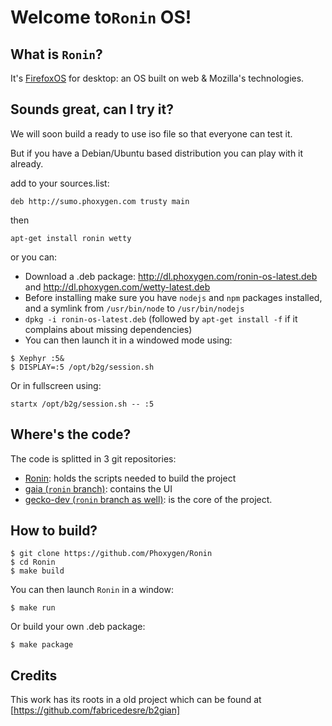 Welcome to`Ronin` OS!
===================

What is `Ronin`?
-------------------
It's [FirefoxOS](https://www.mozilla.org/fr/firefox/os/2.0) for desktop: an OS built on web & Mozilla's technologies.


Sounds great, can I try it?
-----------------------

We will soon build a ready to use iso file so that everyone can test it.

But if you have a Debian/Ubuntu based distribution you can play with it already. 

add to your sources.list:

```
deb http://sumo.phoxygen.com trusty main
```
then
```
apt-get install ronin wetty
```

or you can:

* Download a .deb package: http://dl.phoxygen.com/ronin-os-latest.deb and http://dl.phoxygen.com/wetty-latest.deb
* Before installing make sure you have `nodejs` and `npm` packages installed, and a symlink from `/usr/bin/node` to `/usr/bin/nodejs`
* `dpkg -i ronin-os-latest.deb` (followed by `apt-get install -f` if it complains about missing dependencies)
* You can then launch it in a windowed mode using:
```
$ Xephyr :5&
$ DISPLAY=:5 /opt/b2g/session.sh
```
Or in fullscreen using:
```
startx /opt/b2g/session.sh -- :5
```

Where's the code?
-----------------
The code is splitted in 3 git repositories:
* [Ronin](https://github.com/Phoxygen/Ronin): holds the scripts needed to build the project
* [gaia (`ronin` branch)](https://github.com/Phoxygen/gaia): contains the UI
* [gecko-dev (`ronin` branch as well)](https://github.com/Phoxygen/gecko-dev): is the core of the project.

How to build?
--------------
```
$ git clone https://github.com/Phoxygen/Ronin
$ cd Ronin
$ make build
```
You can then launch `Ronin` in a window:
```
$ make run
```

Or build your own .deb package:

```
$ make package
```

Credits
------
This work has its roots in a old project which can be found at [https://github.com/fabricedesre/b2gian]
